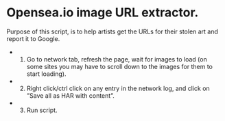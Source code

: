 # Opensea.io image URL extractor.

Purpose of this script, is to help artists get the URLs for their stolen art and report it to Google.

- 1. Go to network tab, refresh the page, wait for images to load (on some sites you may have to scroll down to the images for them to start loading).
- 2. Right click/ctrl click on any entry in the network log, and click on ”Save all as HAR with content”.
- 3. Run script.

